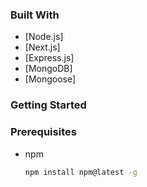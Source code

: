 ### Built With
* [Node.js]
* [Next.js]
* [Express.js]
* [MongoDB]
* [Mongoose]

### Getting Started


### Prerequisites

* npm
  ```sh
  npm install npm@latest -g
  ```